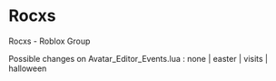 # Rocxs
Rocxs - Roblox Group

Possible changes on Avatar_Editor_Events.lua : none | easter | visits | halloween
